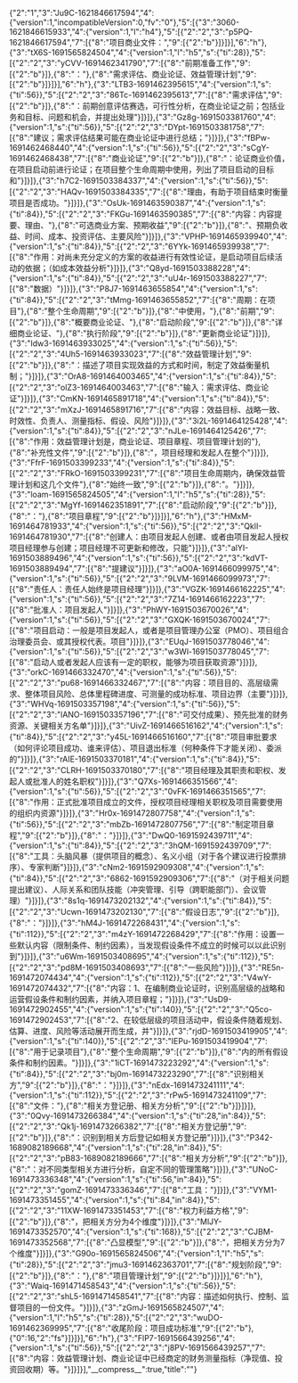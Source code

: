 {"2":"1","3":"Ju9C-1621846617594","4":{"version":1,"incompatibleVersion":0,"fv":"0"},"5":[{"3":"3060-1621846615933","4":{"version":1,"l":"h4"},"5":[{"2":"2","3":"p5PQ-1621846617594","7":[{"8":"项目商业文件：","9":[{"2":"b"}]}]}],"6":"h"},{"3":"tX6S-1691565824504","4":{"version":1,"l":"h5","s":{"ti":28}},"5":[{"2":"2","3":"yCVV-1691462341790","7":[{"8":"前期准备工作","9":[{"2":"b"}]},{"8":"："},{"8":"需求评估、商业论证、效益管理计划","9":[{"2":"b"}]}]}],"6":"h"},{"3":"LTB3-1691462395615","4":{"version":1,"s":{"ti":56}},"5":[{"2":"2","3":"86Tc-1691462395613","7":[{"8":"需求评估","9":[{"2":"b"}]},{"8":"：前期创意评估赛选，可行性分析，在商业论证之前；包括业务和目标、问题和机会，并提出处理"}]}]},{"3":"Gz8g-1691503381760","4":{"version":1,"s":{"ti":56}},"5":[{"2":"2","3":"DYpt-1691503381758","7":[{"8":"建议；需求评估结果可能在商业论证中进行总结；"}]}]},{"3":"fBPw-1691462468440","4":{"version":1,"s":{"ti":56}},"5":[{"2":"2","3":"sCgY-1691462468438","7":[{"8":"商业论证","9":[{"2":"b"}]},{"8":"：论证商业价值，在项目启动前进行论证；在项目整个生命周期中使用，列出了项目启动的目标和"}]}]},{"3":"h7C2-1691503384337","4":{"version":1,"s":{"ti":56}},"5":[{"2":"2","3":"HAQv-1691503384335","7":[{"8":"理由，有助于项目结束时衡量项目是否成功。"}]}]},{"3":"OsUk-1691463590387","4":{"version":1,"s":{"ti":84}},"5":[{"2":"2","3":"FKGu-1691463590385","7":[{"8":"内容：内容提要、理由、"},{"8":"可选商业方案、预期收益","9":[{"2":"b"}]},{"8":"、预期负收益、时间、成本、投资评估、主要风险"}]}]},{"3":"VPHP-1691465939940","4":{"version":1,"s":{"ti":84}},"5":[{"2":"2","3":"6YYk-1691465939938","7":[{"8":"作用：对尚未充分定义的方案的收益进行有效性论证，是启动项目后续活动的依据；（如成本效益分析"}]}]},{"3":"Q8yd-1691503388228","4":{"version":1,"s":{"ti":84}},"5":[{"2":"2","3":"uU4r-1691503388227","7":[{"8":"数据）"}]}]},{"3":"P8J7-1691463655854","4":{"version":1,"s":{"ti":84}},"5":[{"2":"2","3":"tMmg-1691463655852","7":[{"8":"周期：在项目"},{"8":"整个生命周期","9":[{"2":"b"}]},{"8":"中使用，"},{"8":"前期","9":[{"2":"b"}]},{"8":"概要商业论证、"},{"8":"启动阶段","9":[{"2":"b"}]},{"8":"详细商业论证、"},{"8":"执行阶段","9":[{"2":"b"}]},{"8":"更新商业论证"}]}]},{"3":"Idw3-1691463933025","4":{"version":1,"s":{"ti":56}},"5":[{"2":"2","3":"4Uh5-1691463933023","7":[{"8":"效益管理计划","9":[{"2":"b"}]},{"8":"：描述了项目实现效益的方式和时间，制定了效益衡量机制；"}]}]},{"3":"OrA8-1691464003465","4":{"version":1,"s":{"ti":84}},"5":[{"2":"2","3":"olZ3-1691464003463","7":[{"8":"输入：需求评估、商业论证"}]}]},{"3":"CmKN-1691465891718","4":{"version":1,"s":{"ti":84}},"5":[{"2":"2","3":"mXzJ-1691465891716","7":[{"8":"内容：效益目标、战略一致、时效性、负责人、测量指标、假设、风险"}]}]},{"3":"3i2L-1691464125428","4":{"version":1,"s":{"ti":84}},"5":[{"2":"2","3":"nJLe-1691464125426","7":[{"8":"作用：效益管理计划是，商业论证、项目章程、项目管理计划的"},{"8":"补充性文件","9":[{"2":"b"}]},{"8":"，项目经理和发起人在整个"}]}]},{"3":"FfrF-1691503399233","4":{"version":1,"s":{"ti":84}},"5":[{"2":"2","3":"FRkO-1691503399231","7":[{"8":"项目生命周期内，确保效益管理计划和这几个文件"},{"8":"始终一致","9":[{"2":"b"}]},{"8":"。"}]}]},{"3":"loam-1691565824505","4":{"version":1,"l":"h5","s":{"ti":28}},"5":[{"2":"2","3":"MgYf-1691462351891","7":[{"8":"启动阶段","9":[{"2":"b"}]},{"8":"："},{"8":"项目章程","9":[{"2":"b"}]}]}],"6":"h"},{"3":"HMxM-1691464781933","4":{"version":1,"s":{"ti":56}},"5":[{"2":"2","3":"QklI-1691464781930","7":[{"8":"创建人：由项目发起人创建、或者由项目发起人授权项目经理参与创建；项目经理不可更新和修改，只能"}]}]},{"3":"alYI-1691503889496","4":{"version":1,"s":{"ti":56}},"5":[{"2":"2","3":"kdVT-1691503889494","7":[{"8":"提建议"}]}]},{"3":"aO0A-1691466099975","4":{"version":1,"s":{"ti":56}},"5":[{"2":"2","3":"9LVM-1691466099973","7":[{"8":"责任人：责任人始终是项目经理"}]}]},{"3":"VGZK-1691466162225","4":{"version":1,"s":{"ti":56}},"5":[{"2":"2","3":"7Z14-1691466162223","7":[{"8":"批准人：项目发起人"}]}]},{"3":"PhWY-1691503670026","4":{"version":1,"s":{"ti":56}},"5":[{"2":"2","3":"GXQK-1691503670024","7":[{"8":"项目启动：一般是项目发起人，或者是项目管理办公室（PMO）、项目组合治理委员会、或其授权代表。项目"}]}]},{"3":"EUqJ-1691503778046","4":{"version":1,"s":{"ti":56}},"5":[{"2":"2","3":"w3Wl-1691503778045","7":[{"8":"启动人或者发起人应该有一定的职权，能够为项目获取资源"}]}]},{"3":"orkC-1691466332470","4":{"version":1,"s":{"ti":56}},"5":[{"2":"2","3":"pu68-1691466332467","7":[{"8":"内容：项目目的、高层级需求、整体项目风险、总体里程碑进度、可测量的成功标准、项目边界（主要"}]}]},{"3":"WHVq-1691503357198","4":{"version":1,"s":{"ti":56}},"5":[{"2":"2","3":"lANO-1691503357196","7":[{"8":"可交付成果）、预先批准的财务资源、关键相关方名单"}]}]},{"3":"UivZ-1691466516162","4":{"version":1,"s":{"ti":84}},"5":[{"2":"2","3":"y45L-1691466516160","7":[{"8":"项目审批要求（如何评论项目成功、谁来评估）、项目退出标准（何种条件下才能关闭）、委派的"}]}]},{"3":"rAIE-1691503370181","4":{"version":1,"s":{"ti":84}},"5":[{"2":"2","3":"CLRH-1691503370180","7":[{"8":"项目经理及其职责和职权、发起人或批准人的姓名职权"}]}]},{"3":"Q7Xs-1691466351566","4":{"version":1,"s":{"ti":56}},"5":[{"2":"2","3":"0vFK-1691466351565","7":[{"8":"作用：正式批准项目成立的文件，授权项目经理相关职权及项目需要使用的组织内资源"}]}]},{"3":"Hr0x-1691472807758","4":{"version":1,"s":{"ti":56}},"5":[{"2":"2","3":"mbZb-1691472807756","7":[{"8":"制定项目章程","9":[{"2":"b"}]},{"8":"："}]}]},{"3":"DwQ0-1691592439711","4":{"version":1,"s":{"ti":84}},"5":[{"2":"2","3":"3hQM-1691592439709","7":[{"8":"工具：头脑风暴（提供项目的概念）、名义小组（对于各个建议进行投票排序）、专家判断"}]}]},{"3":"cNm2-1691592909308","4":{"version":1,"s":{"ti":84}},"5":[{"2":"2","3":"6862-1691592909306","7":[{"8":"（对于相关问题提出建议）、人际关系和团队技能（冲突管理、引导（跨职能部门）、会议管理）"}]}]},{"3":"8s1q-1691473202132","4":{"version":1,"s":{"ti":84}},"5":[{"2":"2","3":"Ucwn-1691473202130","7":[{"8":"假设日志","9":[{"2":"b"}]},{"8":"："}]}]},{"3":"hM4J-1691472268431","4":{"version":1,"s":{"ti":112}},"5":[{"2":"2","3":"m4zY-1691472268429","7":[{"8":"作用：设置一些默认内容（限制条件、制约因素），当发现假设条件不成立的时候可以以此识别到"}]}]},{"3":"u6Wm-1691503408695","4":{"version":1,"s":{"ti":112}},"5":[{"2":"2","3":"pd8M-1691503408693","7":[{"8":"一些风险"}]}]},{"3":"RE5n-1691472074434","4":{"version":1,"s":{"ti":112}},"5":[{"2":"2","3":"V4wY-1691472074432","7":[{"8":"内容：1、在编制商业论证时，识别高层级的战略和运营假设条件和制约因素，并纳入项目章程；"}]}]},{"3":"UsD9-1691472902455","4":{"version":1,"s":{"ti":140}},"5":[{"2":"2","3":"Q5co-1691472902453","7":[{"8":"2、在较低层级的项目活动中，假设条件随着规划、估算、进度、风险等活动展开而生成，并"}]}]},{"3":"rjdD-1691503419905","4":{"version":1,"s":{"ti":140}},"5":[{"2":"2","3":"IEPu-1691503419904","7":[{"8":"用于记录项目"},{"8":"整个生命周期","9":[{"2":"b"}]},{"8":"内的所有假设条件和制约因素。"}]}]},{"3":"1iCT-1691473223292","4":{"version":1,"s":{"ti":84}},"5":[{"2":"2","3":"bj0m-1691473223290","7":[{"8":"识别相关方","9":[{"2":"b"}]},{"8":"："}]}]},{"3":"nEdx-1691473241111","4":{"version":1,"s":{"ti":112}},"5":[{"2":"2","3":"rPw5-1691473241109","7":[{"8":"文件："},{"8":"相关方登记册、相关方分析","9":[{"2":"b"}]}]}]},{"3":"0Qvy-1691473266384","4":{"version":1,"s":{"ti":28,"in":84}},"5":[{"2":"2","3":"Qk1j-1691473266382","7":[{"8":"相关方登记册","9":[{"2":"b"}]},{"8":"：识别到相关方后登记如相关方登记册"}]}]},{"3":"P342-1689082189668","4":{"version":1,"s":{"ti":28,"in":84}},"5":[{"2":"2","3":"pB83-1689082189666","7":[{"8":"相关方分析","9":[{"2":"b"}]},{"8":"：对不同类型相关方进行分析，自定不同的管理策略"}]}]},{"3":"UNoC-1691473336348","4":{"version":1,"s":{"ti":56,"in":84}},"5":[{"2":"2","3":"gomZ-1691473336346","7":[{"8":"工具："}]}]},{"3":"VYM1-1691473351455","4":{"version":1,"s":{"ti":84,"in":84}},"5":[{"2":"2","3":"11XW-1691473351453","7":[{"8":"权力利益方格","9":[{"2":"b"}]},{"8":"，把相关方分为4个维度"}]}]},{"3":"MlJY-1691473352570","4":{"version":1,"s":{"ti":168}},"5":[{"2":"2","3":"CJBM-1691473352568","7":[{"8":"凸显模型","9":[{"2":"b"}]},{"8":"，把相关方分为7个维度"}]}]},{"3":"G90o-1691565824506","4":{"version":1,"l":"h5","s":{"ti":28}},"5":[{"2":"2","3":"jmu3-1691462363701","7":[{"8":"规划阶段","9":[{"2":"b"}]},{"8":"："},{"8":"项目管理计划","9":[{"2":"b"}]}]}],"6":"h"},{"3":"Waiq-1691471458543","4":{"version":1,"s":{"ti":56}},"5":[{"2":"2","3":"shL5-1691471458541","7":[{"8":"内容：描述如何执行、控制、监督项目的一份文件。"}]}]},{"3":"zGmJ-1691565824507","4":{"version":1,"l":"h5","s":{"ti":28}},"5":[{"2":"2","3":"wuDO-1691462369995","7":[{"8":"收尾阶段：项目成功标准","9":[{"2":"b"},{"0":16,"2":"fs"}]}]}],"6":"h"},{"3":"FlP7-1691566439256","4":{"version":1,"s":{"ti":56}},"5":[{"2":"2","3":"j8PV-1691566439257","7":[{"8":"内容：效益管理计划、商业论证中已经商定的财务测量指标（净现值、投资回收期）等。"}]}]}],"\_\_compress\_\_":true,"title":""}